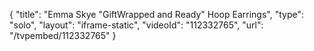 {
    "title": "Emma Skye \"GiftWrapped and Ready\" Hoop Earrings",
    "type": "solo",
    "layout": "iframe-static",
    "videoId": "112332765",
    "url": "\/tvpembed\/112332765"
}